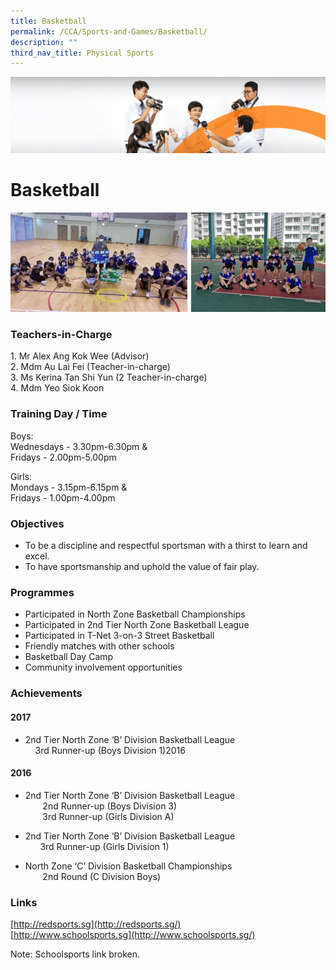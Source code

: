 ```yaml
---
title: Basketball
permalink: /CCA/Sports-and-Games/Basketball/
description: ""
third_nav_title: Physical Sports
---
```

![](/images/cca.jpg)

Basketball
==========
![](/images/basketball1.png)

### Teachers-in-Charge

1\.  Mr Alex Ang Kok Wee (Advisor) <br>
2\.  Mdm Au Lai Fei (Teacher-in-charge) <br>
3\.  Ms Kerina Tan Shi Yun (2 Teacher-in-charge) <br>
4\.  Mdm Yeo Siok Koon

### Training Day / Time

Boys:  
Wednesdays - 3.30pm-6.30pm &amp;  
Fridays - 2.00pm-5.00pm  
  
Girls:  
Mondays - 3.15pm-6.15pm &amp;  
Fridays - 1.00pm-4.00pm

### Objectives

*   To be a discipline and respectful sportsman with a thirst to learn and excel.
*   To have sportsmanship and uphold the value of fair play.

### Programmes

*   Participated in North Zone Basketball Championships
*   Participated in 2nd Tier North Zone Basketball League
*   Participated in T-Net 3-on-3 Street Basketball
*   Friendly matches with other schools
*   Basketball Day Camp
*   Community involvement opportunities
 
### Achievements

#### 2017&nbsp;

  

*   2nd Tier North Zone ‘B’ Division Basketball League  
    &nbsp;&nbsp; &nbsp;3rd Runner-up (Boys Division 1)2016

  

#### 2016

*   2nd Tier North Zone ‘B’ Division Basketball League <br>
&nbsp;&nbsp; &nbsp;&nbsp;&nbsp; 2nd Runner-up (Boys Division 3)  
&nbsp;&nbsp; &nbsp;&nbsp;&nbsp; 3rd Runner-up (Girls Division A)  

*   2nd Tier North Zone ‘B’ Division Basketball League  
    &nbsp; &nbsp; &nbsp; 3rd Runner-up (Girls Division 1)  
      
    
*   North Zone ‘C’ Division Basketball Championships <br>
&nbsp;&nbsp; &nbsp;&nbsp;&nbsp;&nbsp;2nd Round (C Division Boys)  



### Links

[http://redsports.sg](http://redsports.sg/)  
[http://www.schoolsports.sg](http://www.schoolsports.sg/)

Note: Schoolsports link broken.
